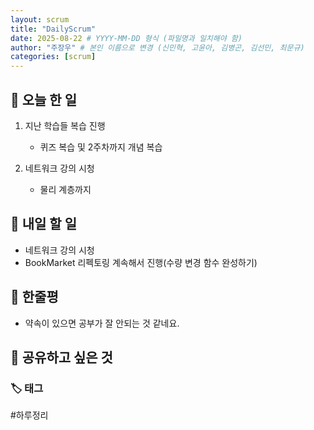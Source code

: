 ```yaml
---
layout: scrum
title: "DailyScrum"
date: 2025-08-22 # YYYY-MM-DD 형식 (파일명과 일치해야 함)
author: "주장우" # 본인 이름으로 변경 (신민혁, 고윤아, 김병곤, 김선민, 최문규)
categories: [scrum]
---
```


## 📝 오늘 한 일

1. 지난 학습들 복습 진행
    
   - 퀴즈 복습 및 2주차까지 개념 복습


2. 네트워크 강의 시청
    
    - 물리 계층까지

## 🎯 내일 할 일

- 네트워크 강의 시청
- BookMarket 리펙토링 계속해서 진행(수량 변경 함수 완성하기)

## 💭 한줄평

- 약속이 있으면 공부가 잘 안되는 것 같네요.

## 🔗 공유하고 싶은 것

### 🏷️ 태그

#하루정리
